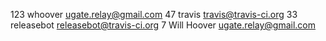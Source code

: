    123	whoover <ugate.relay@gmail.com>
    47	travis <travis@travis-ci.org>
    33	releasebot <releasebot@travis-ci.org>
     7	Will Hoover <ugate.relay@gmail.com>
